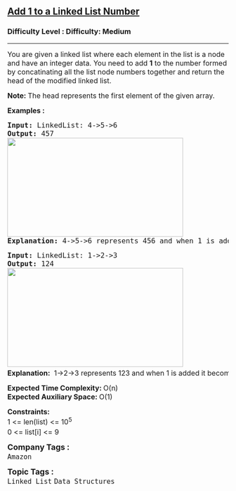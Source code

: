 <h2><a href="https://www.geeksforgeeks.org/problems/add-1-to-a-number-represented-as-linked-list/0">Add 1 to a Linked List Number</a></h2><h3>Difficulty Level : Difficulty: Medium</h3><hr><div class="problems_problem_content__Xm_eO"><p><span style="font-size: 12pt;">You are given a linked list where each element in the list is a node and have an integer data. You need to add <strong>1</strong> to the number formed by concatinating all the list node numbers together and return the head of the modified linked list.&nbsp;</span></p>
<p><span style="font-size: 12pt;"><strong>Note:&nbsp;</strong>The head represents the first element of the given array.</span></p>
<p><span style="font-size: 12pt;"><strong>Examples :</strong></span></p>
<pre><span style="font-size: 12pt;"><strong>Input: </strong>LinkedList: 4-&gt;5-&gt;6
<strong>Output: </strong>457<br><img src="https://media.geeksforgeeks.org/img-practice/prod/addEditProblem/700053/Web/Other/blobid0_1722278845.png" width="400" height="225"><br><strong>Explanation:</strong> 4-&gt;5-&gt;6 represents 456 and when 1 is added it becomes 457. 
</span></pre>
<pre><span style="font-size: 12pt;"><strong>Input: </strong>LinkedList: 1-&gt;2-&gt;3
<strong>Output: </strong>124<br><img src="https://media.geeksforgeeks.org/img-practice/prod/addEditProblem/700053/Web/Other/blobid1_1722278908.png" width="400" height="225"> <br><strong style="font-family: -apple-system, BlinkMacSystemFont, 'Segoe UI', Roboto, Oxygen, Ubuntu, Cantarell, 'Open Sans', 'Helvetica Neue', sans-serif;">Explanation:</strong><span style="font-family: -apple-system, BlinkMacSystemFont, 'Segoe UI', Roboto, Oxygen, Ubuntu, Cantarell, 'Open Sans', 'Helvetica Neue', sans-serif;">  1-&gt;2-&gt;3 represents 123 and when 1 is added it becomes 124. </span></span></pre>
<p><span style="font-size: 12pt;"><strong>Expected Time Complexity:&nbsp;</strong>O(n)<br><strong>Expected Auxiliary Space:&nbsp;</strong>O(1)</span></p>
<p><span style="font-size: 12pt;"><strong>Constraints:</strong><br>1 &lt;= len(list) &lt;= 10<sup>5<br></sup>0 &lt;= list[i] &lt;= 9<sup><br></sup></span></p></div><p><span style=font-size:18px><strong>Company Tags : </strong><br><code>Amazon</code>&nbsp;<br><p><span style=font-size:18px><strong>Topic Tags : </strong><br><code>Linked List</code>&nbsp;<code>Data Structures</code>&nbsp;